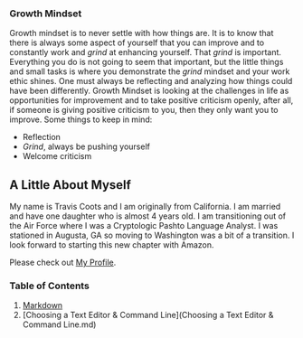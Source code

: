 ### Growth Mindset


Growth mindset is to never settle with how things are.  It is to know that there is always some aspect of yourself that you can improve and
to constantly work and *grind* at enhancing yourself.  That *grind* is important.  Everything you do is not going to seem that important,
but the little things and small tasks is where you demonstrate the *grind* mindset and your work ethic shines.   One must always be 
reflecting and analyzing how things could have been differently.  Growth Mindset is looking at the challenges in life as opportunities for
improvement and to take positive criticism openly, after all, if someone is giving positive criticism to you, then they only want you to 
improve.  Some things to keep in mind:

* Reflection
* *Grind*, always be pushing yourself
* Welcome criticism


## A Little About Myself

 My name is Travis Coots and I am originally from California. I am married and have one daughter who is almost 4 years old.  I am transitioning 
 out of the Air Force where I was a Cryptologic Pashto Language Analyst.  I was stationed in Augusta, GA so moving to Washington was a bit of a transition.  I look forward to starting this new chapter with Amazon.  

Please check out [My Profile](https://github.com/tcoots88).

### Table of Contents
1. [Markdown](Markdown.md)
2. [Choosing a Text Editor & Command Line](Choosing a Text Editor & Command Line.md)
